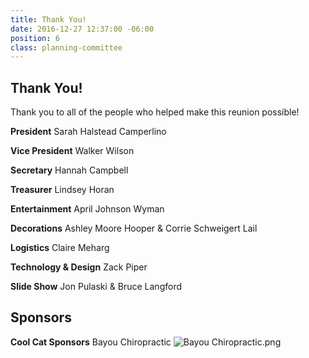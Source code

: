 ```yaml
---
title: Thank You!
date: 2016-12-27 12:37:00 -06:00
position: 6
class: planning-committee
---
```


## Thank You!

Thank you to all of the people who helped make this reunion possible! 

**President**
Sarah Halstead Camperlino

**Vice President**
Walker Wilson

**Secretary**
Hannah Campbell

**Treasurer**
Lindsey Horan

**Entertainment**
April Johnson Wyman

**Decorations**
Ashley Moore Hooper & Corrie Schweigert Lail

**Logistics**
Claire Meharg

**Technology & Design**
Zack Piper

**Slide Show**
Jon Pulaski & Bruce Langford 

## Sponsors

**Cool Cat Sponsors**
Bayou Chiropractic
![Bayou Chiropractic.png](/uploads/Bayou%20Chiropractic.png)